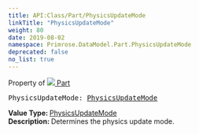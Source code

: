 ```yaml
---
title: API:Class/Part/PhysicsUpdateMode
linkTitle: "PhysicsUpdateMode"
weight: 80
date: 2019-08-02
namespace: Primrose.DataModel.Part.PhysicsUpdateMode
deprecated: false
no_list: true
---
```

Property of <a href="/docs/api-reference/Class/Part"><img src="/icons/silk/brick.png"/>&nbsp;Part</a>
<pre class="method-declaration">
PhysicsUpdateMode: <a class="type" href="/docs/api-reference/Enum/PhysicsUpdateMode">PhysicsUpdateMode</a></pre>
<b>Value Type: </b>
<a class="type" href="/docs/api-reference/Enum/PhysicsUpdateMode">PhysicsUpdateMode</a>
<br/>
<b>Description: </b>
Determines the physics update mode.

